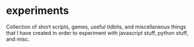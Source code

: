 # experiments
Collection of short scripts, games, useful tidbits, and miscellaneous things that I have created in order to experiment with javascript stuff, python stuff, and misc.
